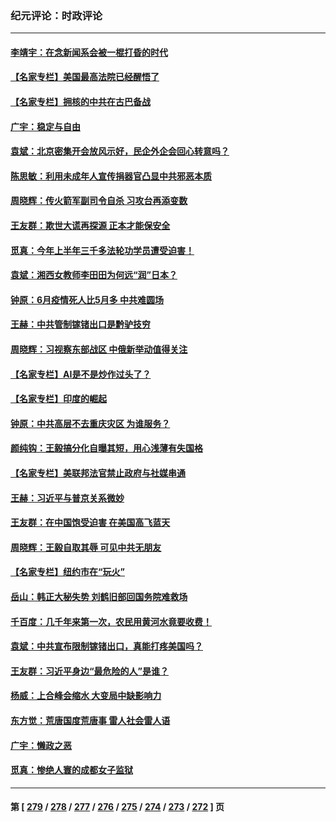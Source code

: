 ### 纪元评论：时政评论
---
#### [李靖宇：在念新闻系会被一棍打昏的时代](../../pages/nsc1025/n14031118.md) 
#### [【名家专栏】美国最高法院已经醒悟了](../../pages/nsc1025/n14030755.md) 
#### [【名家专栏】拥核的中共在古巴备战](../../pages/nsc1025/n14028811.md) 
#### [广宇：稳定与自由](../../pages/nsc1025/n14031047.md) 
#### [袁斌：北京密集开会放风示好，民企外企会回心转意吗？](../../pages/nsc1025/n14031031.md) 
#### [陈思敏：利用未成年人宣传捐器官凸显中共邪恶本质](../../pages/nsc1025/n14031022.md) 
#### [周晓辉：传火箭军副司令自杀 习攻台再添变数](../../pages/nsc1025/n14030835.md) 
#### [王友群：欺世大谎再探源 正本才能保安全](../../pages/nsc1025/n14030533.md) 
#### [觅真：今年上半年三千多法轮功学员遭受迫害！](../../pages/nsc1025/n14030729.md) 
#### [袁斌：湘西女教师李田田为何远“润”日本？](../../pages/nsc1025/n14030711.md) 
#### [钟原：6月疫情死人比5月多 中共难圆场](../../pages/nsc1025/n14030525.md) 
#### [王赫：中共管制镓锗出口是黔驴技穷](../../pages/nsc1025/n14030447.md) 
#### [周晓辉：习视察东部战区 中俄新举动值得关注](../../pages/nsc1025/n14030412.md) 
#### [【名家专栏】AI是不是炒作过头了？](../../pages/nsc1025/n14030311.md) 
#### [【名家专栏】印度的崛起](../../pages/nsc1025/n14027418.md) 
#### [钟原：中共高层不去重庆灾区 为谁服务？](../../pages/nsc1025/n14029911.md) 
#### [颜纯钩：王毅搞分化自曝其短，用心浅薄有失国格](../../pages/nsc1025/n14029817.md) 
#### [【名家专栏】美联邦法官禁止政府与社媒串通](../../pages/nsc1025/n14029628.md) 
#### [王赫：习近平与普京关系微妙](../../pages/nsc1025/n14029370.md) 
#### [王友群：在中国饱受迫害 在美国高飞蓝天](../../pages/nsc1025/n14029078.md) 
#### [周晓辉：王毅自取其辱 可见中共无朋友](../../pages/nsc1025/n14029065.md) 
#### [【名家专栏】纽约市在“玩火”](../../pages/nsc1025/n14027244.md) 
#### [岳山：韩正大秘失势 刘鹤旧部回国务院难救场](../../pages/nsc1025/n14028683.md) 
#### [千百度：几千年来第一次，农民用黄河水竟要收费！](../../pages/nsc1025/n14028717.md) 
#### [袁斌：中共宣布限制镓锗出口，真能打疼美国吗？](../../pages/nsc1025/n14028696.md) 
#### [王友群：习近平身边“最危险的人”是谁？](../../pages/nsc1025/n14028336.md) 
#### [杨威：上合峰会缩水 大变局中缺影响力](../../pages/nsc1025/n14028404.md) 
#### [东方觉：荒唐国度荒唐事 雷人社会雷人语](../../pages/nsc1025/n14028394.md) 
#### [广宇：懒政之恶](../../pages/nsc1025/n14028382.md) 
#### [觅真：惨绝人寰的成都女子监狱](../../pages/nsc1025/n14028190.md) 

---
#### 第 [ [279](./279.md) / [278](./278.md) / [277](./277.md) / [276](./276.md) / [275](./275.md) / [274](./274.md) / [273](./273.md) / [272](./272.md) ] 页
